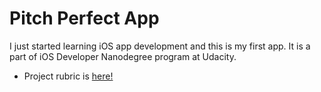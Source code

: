 # Pitch Perfect App

I just started learning iOS app development and this is my first app. It is a part of iOS Developer Nanodegree program at Udacity.

* Project rubric is [here! ](https://docs.google.com/document/d/1LlcUT90j-ItbRQpB3ivLHwjP-KgKOUdoOLpz0WirpSo/pub?embedded=true)

